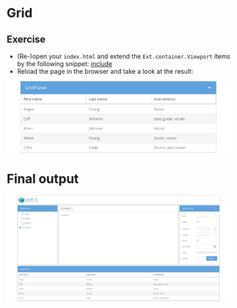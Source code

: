 # Grid

## Exercise

* (Re-)open your `index.html` and extend the `Ext.container.Viewport` items
  by the following snippet:
[include](../snippets/component-grid.js)
* Reload the page in the browser and take a look at the result:

![Nested component image in a panel.](../assets/component-grid.png)

# Final output

![Final application layout.](../assets/component-final.png)

